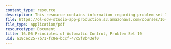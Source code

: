 ```yaml
---
content_type: resource
description: This resource contains information regarding problem set 10.
file: https://ol-ocw-studio-app-production.s3.amazonaws.com/courses/16-06-principles-of-automatic-control-fall-2012/a18cec257b71fc8ebccf47c5f8b43ef0_MIT16_06F12_ProblemsSet_10.pdf
file_type: application/pdf
resourcetype: Document
title: 16.06 Principles of Automatic Control, Problem Set 10
uid: a18cec25-7b71-fc8e-bccf-47c5f8b43ef0
---
```

